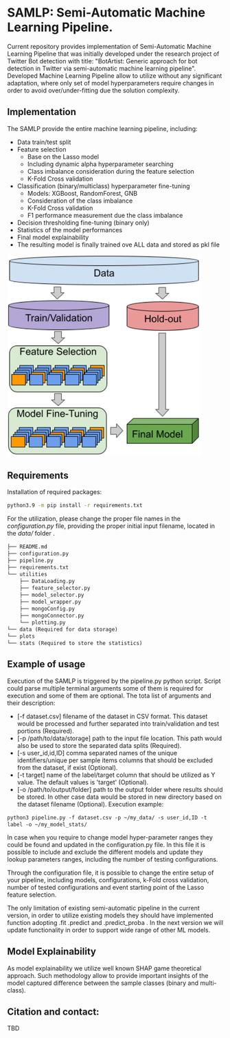 # SAMLP: Semi-Automatic Machine Learning Pipeline.

Current repository provides implementation of Semi-Automatic Machine Learning Pipeline that was initially developed under 
the research project of Twitter Bot detection with title: "BotArtist: Generic approach for bot detection in
Twitter via semi-automatic machine learning pipeline".
Developed Machine Learning Pipeline allow to utilize without any significant adaptation, where only set of model 
hyperparameters require changes in order to avoid over/under-fitting due the solution complexity.

## Implementation

The SAMLP provide the entire machine learning pipeline, including:
 - Data train/test split
 - Feature selection
   - Base on the Lasso model
   - Including dynamic alpha hyperparameter searching
   - Class imbalance consideration during the feature selection
   - K-Fold Cross validation
 - Classification (binary/multiclass) hyperparameter fine-tuning
   - Models: XGBoost, RandomForest, GNB
   - Consideration of the class imbalance 
   - K-Fold Cross validation
   - F1 performance measurement due the class imbalance 
 - Decision thresholding fine-tuning (binary only)
 - Statistics of the model performances
 - Final model explainability
 - The resulting model is finally trained ove ALL data and stored as pkl file

<img src='plots/pipeline.png' width='450'>

## Requirements
Installation of required packages:
```bash
python3.9 -m pip install -r requirements.txt
```

For the utilization, please change the proper file names in the *configuration.py* file, providing the proper initial input filename, located in the *data/* folder .
```angular2html
├── README.md
├── configuration.py
├── pipeline.py
├── requirements.txt
└── utilities
    ├── DataLoading.py
    ├── feature_selector.py
    ├── model_selector.py
    ├── model_wrapper.py
    ├── mongoConfig.py
    ├── mongoConnector.py
    └── plotting.py
└── data (Required for data storage)
└── plots
└── stats (Required to store the statistics)
```
## Example of usage
Execution of the SAMLP is triggered by the pipeline.py python script. Script could parse multiple terminal arguments 
some of them is required for execution and some of them are optional. The tota list of arguments and their description:
 - [-f dataset.csv] filename of the dataset in CSV format. This dataset would be 
processed and further separated into train/validation and test portions (Required).
 - [-p /path/to/data/storage] path to the input file location. This path would also be used to store the separated 
data splits (Required).
 - [-s user_id,id,ID] comma separated names of the unique identifiers/unique per sample items columns that should 
be excluded from the dataset, if exist (Optional).
 - [-t target] name of the label/target column that should be utilized as Y value. The default values is 'target' (Optional).
 - [-o /path/to/output/folder] path to the output folder where results should be stored. In other case data would be 
stored in new directory based on the dataset filename (Optional).
Execution example:
 ```
python3 pipeline.py -f dataset.csv -p ~/my_data/ -s user_id,ID -t label -o ~/my_model_stats/
 ```
In case when you require to change model hyper-parameter ranges they could be found and updated in the configuration.py 
file. In this file it is possible to include and exclude the different models and update they lookup parameters ranges, 
including the number of testing configurations. 

Through the configuration file, it is possible to change the entire setup of your pipeline, including models, 
configurations, k-Fold cross validation, number of tested configurations and event starting point of the Lasso feature selection.

The only limitation of existing semi-automatic pipeline in the current version, in order to utilize existing models 
they should have implemented function adopting .fit .predict and .predict_proba . In the next version we will update 
functionality in order to support wide range of other ML models.

## Model Explainability
As model explainability we utilize well known SHAP game theoretical approach. Such methodology allow to provide important insights of the model captured difference between the sample classes (binary and multi-class). 

## Citation and contact:

TBD

